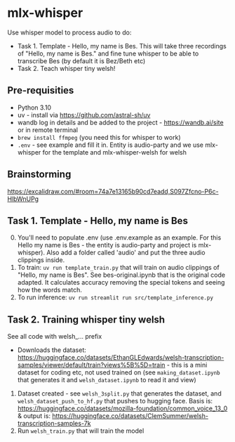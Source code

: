 # mlx-whisper
Use whisper model to process audio to do:
- Task 1. Template - Hello, my name is Bes. This will take three recordings of "Hello, my name is Bes." and fine tune whisper to be able to transcribe Bes (by default it is Bez/Beth etc)
- Task 2. Teach whisper tiny welsh! 

## Pre-requisities 
- Python 3.10
- uv - install via https://github.com/astral-sh/uv
- wandb log in details and be added to the project - https://wandb.ai/site or in remote terminal 
- `brew install ffmpeg` (you need this for whisper to work)
- `.env` - see example and fill it in. Entity is audio-party and we use mlx-whisper for the template and mlx-whisper-welsh for welsh

## Brainstorming
https://excalidraw.com/#room=74a7e13165b90cd7eadd,S097Zfcno-P6c-HlbWnUPg

## Task 1. Template - Hello, my name is Bes
0. You'll need to populate .env (use .env.example as an example. For this Hello my name is Bes - the entity is audio-party and project is mlx-whisper). Also add a folder called 'audio' and put the three audio clippings inside. 
1. To train: `uv run template_train.py` that will train on audio clippings of "Hello, my name is Bes". See bes-original.ipynb that is the original code adapted. It calculates accuracy removing the special tokens and seeing how the words match.
2. To run inference: `uv run streamlit run src/template_inference.py`

## Task 2. Training whisper tiny welsh
See all code with welsh_... prefix
- Downloads the dataset: https://huggingface.co/datasets/EthanGLEdwards/welsh-transcription-samples/viewer/default/train?views%5B%5D=train  - this is a mini dataset for coding etc, not used trained on (see `making_dataset.ipynb` that generates it and `welsh_dataset.ipynb` to read it and view)
1. Dataset created - see `welsh_3split.py` that generates the dataset, and `welsh_dataset_push_to_hf.py` that pushes to hugging face. Basis is: https://huggingface.co/datasets/mozilla-foundation/common_voice_13_0 & output is: https://huggingface.co/datasets/ClemSummer/welsh-transcription-samples-7k 
2. Run `welsh_train.py` that will train the model